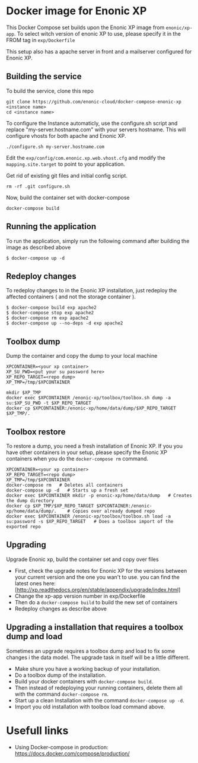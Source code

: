 # Docker image for Enonic XP
This Docker Compose set builds upon the Enonic XP image from `enonic/xp-app`. To select witch version of enonic XP to use, please specify it in the  FROM tag in `exp/Dockerfile`

This setup also has a apache server in front and a mailserver configured for Enonic XP.

## Building the service
To build the service, clone this repo
```
git clone https://github.com/enonic-cloud/docker-compose-enonic-xp <instance name>
cd <instance name>
```

To configure the Instance automaticly, use the configure.sh script and replace "my-server.hostname.com" with your servers hostname. This will configure vhosts for both apache and Enonic XP. 
```
./configure.sh my-server.hostname.com
```

Edit the `exp/config/com.enonic.xp.web.vhost.cfg` and modify the `mapping.site.target` to point to your application.

Get rid of existing git files and initial config script.
````
rm -rf .git configure.sh
````


Now, build the container set with docker-compose
```
docker-compose build 
```

## Running the application
To run the application, simply run the following command after building the image as described above
```
$ docker-compose up -d 
```

## Redeploy changes
To redeploy changes to in the Enonic XP installation, just redeploy the affected containers ( and not the storage container ).
```
$ docker-compose build exp apache2
$ docker-compose stop exp apache2
$ docker-compose rm exp apache2
$ docker-compose up --no-deps -d exp apache2
```

## Toolbox dump
Dump the container and copy the dump to your local machine
```
XPCONTAINER=<your xp container>
XP_SU_PWD=<put your su password here>
XP_REPO_TARGET=<repo dump>
XP_TMP=/tmp/$XPCONTAINER

mkdir $XP_TMP
docker exec $XPCONTAINER /enonic-xp/toolbox/toolbox.sh dump -a su:$XP_SU_PWD -t $XP_REPO_TARGET
docker cp $XPCONTAINER:/enonic-xp/home/data/dump/$XP_REPO_TARGET $XP_TMP/.
```

## Toolbox restore
To restore a dump, you need a fresh installation of Enonic XP. If you you have other containers in your setup, please specify the Enonic XP containers when you do the `docker-compose rm` command.
```
XPCONTAINER=<your xp container>
XP_REPO_TARGET=<repo dump>
XP_TMP=/tmp/$XPCONTAINER
docker-compose rm   # Deletes all containers
docker-compose up -d   # Starts up a fresh set
docker exec $XPCONTAINER mkdir -p enonic-xp/home/data/dump   # Creates the dump directory
docker cp $XP_TMP/$XP_REPO_TARGET $XPCONTAINER:/enonic-xp/home/data/dump/.    # Copies over already dumped repo
docker exec $XPCONTAINER /enonic-xp/toolbox/toolbox.sh load -a su:password -s $XP_REPO_TARGET   # Does a toolbox import of the exported repo
```

## Upgrading
Upgrade Enonic xp, build the container set and copy over files
- First, check the upgrade notes for Enonic XP for the versions between your current version and the one you wan't to use. you can find the latest ones here: [http://xp.readthedocs.org/en/stable/appendix/upgrade/index.html]
- Change the xp-app version number in exp/Dockerfile
- Then do a `docker-compose build` to build the new set of containers
- Redeploy changes as describe above

## Upgrading a installation that requires a toolbox dump and load
Sometimes an upgrade requires a toolbox dump and load to fix some changes i the data model. The upgrade task in itself will be a little different.
- Make shure you have a working backup of your installation. 
- Do a toolbox dump of the installation.
- Build your docker containers with `docker-compose build`.
- Then instead of redeploying your running containers, delete them all with the command `docker-compose rm`.
- Start up a clean Installation with the command `docker-compose up -d`.
- Import you old installation with toolbox load command above.


# Usefull links
- Using Docker-compose in production: https://docs.docker.com/compose/production/

